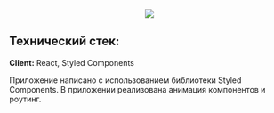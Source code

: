 <div align="center">
  <img src="https://user-images.githubusercontent.com/73392762/183083428-942e7c54-ce71-43fb-9992-891d859b2ef9.png"/>
</div>

<div>
<h2> Технический стек: </h2>

**Client:** React, Styled Components
  
  <div>
 Приложение написано с использованием библиотеки Styled Components. В приложении реализована анимация компонентов и роутинг.
  </div>
</div>



